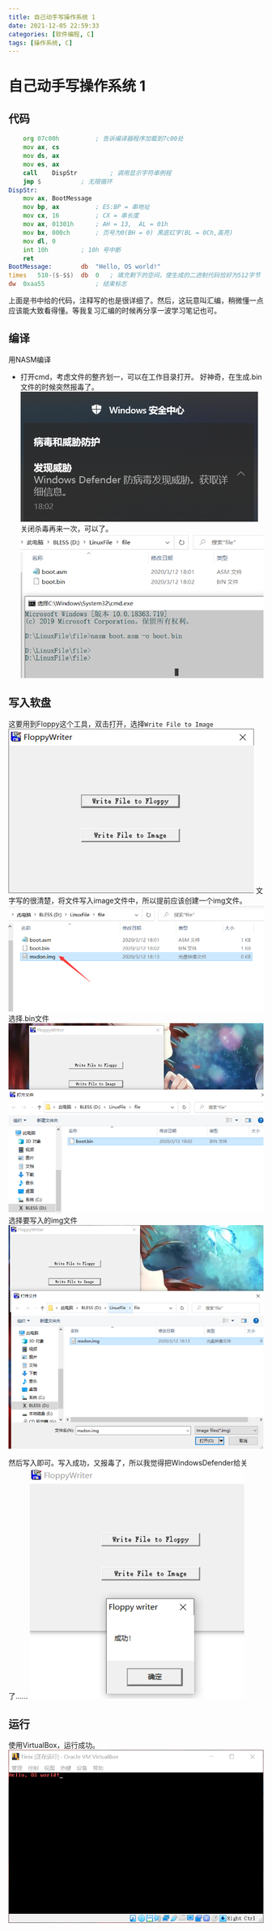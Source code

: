 ```yaml
---
title: 自己动手写操作系统 1
date: 2021-12-05 22:59:33
categories: [软件编程, C]
tags: [操作系统, C]
---
```

# 自己动手写操作系统 1
## 代码

<!--more-->

```asm
	org	07c00h			; 告诉编译器程序加载到7c00处
	mov	ax, cs
	mov	ds, ax
	mov	es, ax
	call	DispStr			; 调用显示字符串例程
	jmp	$			; 无限循环
DispStr:
	mov	ax, BootMessage
	mov	bp, ax			; ES:BP = 串地址
	mov	cx, 16			; CX = 串长度
	mov	ax, 01301h		; AH = 13,  AL = 01h
	mov	bx, 000ch		; 页号为0(BH = 0) 黑底红字(BL = 0Ch,高亮)
	mov	dl, 0
	int	10h			; 10h 号中断
	ret
BootMessage:		db	"Hello, OS world!"
times 	510-($-$$)	db	0	; 填充剩下的空间，使生成的二进制代码恰好为512字节
dw 	0xaa55				; 结束标志
```
上面是书中给的代码，注释写的也是很详细了。然后，这玩意叫汇编，稍微懂一点应该能大致看得懂。等我复习汇编的时候再分享一波学习笔记也可。

## 编译
用NASM编译
- 打开cmd，考虑文件的整齐划一，可以在工作目录打开。
好神奇，在生成.bin文件的时候突然报毒了。
![](/images/自己动手写操作系统二/4b3b67a5-1148-47c9-867d-45ed0f230e52.png)
关闭杀毒再来一次，可以了。
![](/images/自己动手写操作系统二/4841e3a2-9fa1-45b0-a4e6-8c167fffaae7.png)
## 写入软盘
这要用到Floppy这个工具，双击打开，选择`Write File to Image`
![](/images/自己动手写操作系统二/cd2ec1ec-a1f5-471c-b4c8-172b7325852a.png)
文字写的很清楚，将文件写入image文件中，所以提前应该创建一个img文件。
![](/images/自己动手写操作系统二/179ad843-66aa-4d76-a8ce-b256e5d9d767.png)
选择.bin文件
![](/images/自己动手写操作系统二/ffc8e81b-c86e-40c7-8d57-e7c97fc976a6.png)
选择要写入的img文件
![](/images/自己动手写操作系统二/62b178d7-377b-4dbb-8dc7-1e1e5d2ae5a2.png)

然后写入即可。写入成功，又报毒了，所以我觉得把WindowsDefender给关了……
![](/images/自己动手写操作系统二/1df297c5-71f1-42ca-8e81-18642d38c2c9.png)

## 运行
使用VirtualBox，运行成功。
![](/images/自己动手写操作系统二/38071146-facd-4e8b-b99b-1de0c55552ac.png)
